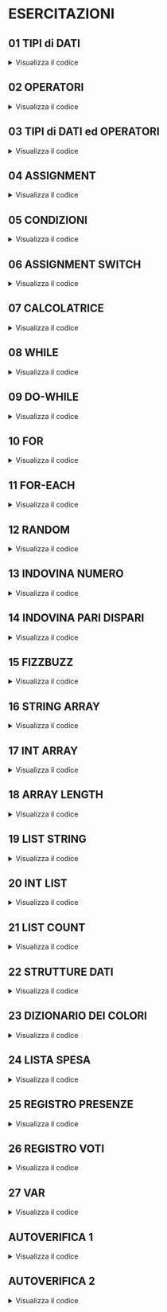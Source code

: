 # ESERCITAZIONI

## 01 TIPI di DATI

<details>
    <summary>Visualizza il codice</summary>

```c#

//esempio di commento single line

/*esempio di commento 
multi line*/

// esempio di dichiarazione di variabili

int numero;     // dichiaro una variabile di tipo intero

string nome;    // dichiaro una variabile di tipo stringa

bool flag;      //dichiaro una variabile di tipo booleano


// esempio di dichiarazione ed inizializzazione di variabili

numero = 10;    //inizializzo la variabile numero con valore 10

nome = "Mario"; //inizializzo la variabile nome con il valore "Mario"

flag = true;    //inizializzo la variabile flag con il valore true 


//esempio di dichiarazione e inizializzazione

int eta = 20;   //dichiarazione e inizializzazione della variabile eta

string cognome = "Rossi";

bool isStudent = false;     //dichiarazione e inizializzazione della variabile  isStudent con valore false

//esempio di dichiarazione e inizializzazione di una costante

const double PI = 3.14159;  //dichiaro e inizializzo la costante PI con il valore 3.14159

//esempio di dichiarazione e inizializzazione di una variabile con la parola chiave var

var altezza = 1.80;     //dichiaro e inizializzo la variabile altezza con il valore 1.80

// lo svantaggio è che non è possibile dichiarare una variabile var senza inizializzarla

//REGOLA IMPORTANTE: una variabile deve essere inizializzata prima di essere utilizzata

//REGOLA IMPORTANTE: i nomi delle variabili devono essere significativi e autoesplicativi e non usare abbreviazioni

// in c# i nomi delle variabili e costanti possono essere scritti in due modi

Pascal Case // NumeroIntero
Camel Case   // numeroIntero   (la prima lettera è minuscola)



```

</details>

## 02 OPERATORI

<details>
    <summary>Visualizza il codice</summary>

```c#

/* 

Gli operatori sono utilizzati per eseguire più operazioni su uno o più operandi

Gli operatori possono essere:

operatori aritmetici
operatori di confronto
operatori logici
operatori di assegnazione


*/

//esempio di utilizzo degli operatori aritmetici

int a = 10;

int b = 20;

int somma = a + b;          // somma = 30

int differenza = a - b;     // differenza = -10

int prodotto = a * b;       // prodotto = 200

int divisione = a / b;      // divisione = 0

int modulo = a % b;         // modulo = 10 verifica divisibilità tra 2 numeri

//esempio di utilizzo degli operatori di confronto

int c = 30;                 

int c == a;                 //false

int c != a;                 // true

int c > a;                  // true

int c < a;                  // false

int c >= a;                 // true

int c <= a;                 // false


//esempio di utilizzo degli operatori logici

bool x =true;

bool y = false;

// and

bool z = x && y;        // false

//or

bool w = x || y;        // true

//not

bool v = !x;            // false

//esempio di utilizzo degli operatori di assegnazione

/*

Gli operatori di assegnazione possono essere.

assegnazione(=)
assegnazione con addizione(+=)
assegnazione con sottrazione(-=)


*/

int d= 10;

d += 5;             // d= 15

d -= 5;             // d = 5

//esempi di operatori di incremento e decremento

e++;                // e = 11
en--;               // e = 9

//esempi di operatori di concatenazione

string f = "Hello";

string g = "World";

string h = f + " " + g;     // h= "Hello World"

string i = $"{f} {g}";      // i= "Hello World"


```

</details>

## 03 TIPI di DATI ed OPERATORI

<details>
    <summary>Visualizza il codice</summary>

```c#

// pulire terminale

Console.Clear();


// Stampare il valore di una variabile

int numero;                                   // dichiaro una variabile di tipo intero

numero = 10;                                 //inizializzo variabile

Console.WriteLine(numero);                  // stampo valore della variabile

// Stampare il valore di una variabile con un messaggio


int eta = 20;                              //dichiaro e inizializzo una variabile eta con valore 20

Console.WriteLine("L'età è " + eta);       //stampo il valore della variabile con un messaggio

// oppure con interpolazione

Console.WriteLine($"L'età è {eta}");

eta++;                                      //incrementa di 1

Console.WriteLine($"L'età è {eta}");

eta+=5;                                     //incrementa di 5

Console.WriteLine($"L'età è {eta}");

eta-=5;                                     //decrementa di 5

Console.WriteLine($"L'età è {eta}");

//stampare due variabili una stringa ed una int

string nome = "Mario";

Console.WriteLine($"Il nome è {nome} e l'età è {eta}");     // stampa variabili nome ed eta con un messaggio




```

</details>

## 04 ASSIGNMENT

<details>
    <summary>Visualizza il codice</summary>

```c#

// Scrivere un programma che chieda un input all'utente e stampi il valore dell'input

//richiesta del nome

Console.WriteLine("Buongiorno,inserisca il proprio nome:");

//assegnare variabile stringa nome al metodo Readline per ricevere l'input

string? nome = Console.ReadLine();

//Richiesta codice id da inserire

Console.WriteLine("Buongiorno,inserisca il proprio codice identificativo:");

//assegna una variabile nome di tipo stringa  al metodo Readline per ricevere l'input

string? numero = Console.ReadLine();

//concatenazione di stringhe per mostrare risultato

Console.WriteLine(nome +  " - " + numero);


//Console.WriteLine($"{nome} - {numero}");


```

</details>

## 05 CONDIZIONI

<details>
    <summary>Visualizza il codice</summary>

```c#

// Un blocco di codice è compreso tra parentesi graffe{} e può contenere uno o più statement
// Le condizioni sono utilizzate per eseguire un blocco di codice solo se una condizione è vera

/*

Le condizioni possono essere:

if
if-else
if-else if-else
switch

*/

// pulire terminale

//Console.Clear();


//if - se il numero è uguale a 10 stampa il numero

int numero = 30;

if (numero == 10)               //utilizzo l'operatore di confronto ==

{
    Console.WriteLine("Il numero è 10");

}


//if -else  se il numero è 10 stampa il primo messaggio alttrimenti il secondo


if( numero == 10)
{
    Console.WriteLine("Il numero è 10");
}

else{
    Console.WriteLine("Il numero non è 10");
}

// alternativa

int verifica = 10;

if( numero == verifica)
{
    Console.WriteLine("Il numero è 10");
}

else{
    Console.WriteLine("Il numero non è 10");
}

//if else if else



if( numero == 10)
{
    Console.WriteLine("Il numero è 10");
}

else if (numero > 10){
    Console.WriteLine("Il numero è maggiore 10");
}
else{

    Console.WriteLine("Il numero è minore 10");
}

// prova
int eta = 30;

if( numero == eta ){
    Console.WriteLine("Il numero corrisponde all'età");
}else{
    Console.WriteLine("Il numero non corrisponde all'età");
}

// switch

int giorno = 5;

switch (giorno)
{
    case 1:
    Console.WriteLine("Lunedì");
    break;          //serve per uscire dallo switch

    case 2:
    Console.WriteLine("Martedì");
    break;  

    case 3:
    Console.WriteLine("Mercoledì");
    break;  

    case 4:
    Console.WriteLine("Giovedì");
    break;  

    case 5:
    Console.WriteLine("Venerdì");
    break;  

    case 6:
    Console.WriteLine("Sabato");
    break;  

    case 7:
    Console.WriteLine("Domenica");
    break;
default: 

    Console.WriteLine("Il numero non corrisponde a nessun giorno della settimana");
    break;  
}

```

</details>

## 06 ASSIGNMENT SWITCH

<details>
    <summary>Visualizza il codice</summary>

```c#

// utilizzo switch attraverso metodi di console

Console.WriteLine("Inserisci il numero corrispondente al giorno della settimana corrente:");

int giorno = Convert.ToInt32(Console.ReadLine());  //converte il valore di input in intero altrimenti si può usare int giorno = int.Parse(Console.ReadLine())

//la differenza tra Convert.ToInt32 e il Parse è che il primo restituisce 0 se il valore inserito non è numero ,mentre il secondo restituisce un eccezione

switch (giorno)
{
    case 1:
    Console.WriteLine("Lunedì");
    break;          //serve per uscire dallo switch

    case 2:
    Console.WriteLine("Martedì");
    break;  

    case 3:
    Console.WriteLine("Mercoledì");
    break;  

    case 4:
    Console.WriteLine("Giovedì");
    break;  

    case 5:
    Console.WriteLine("Venerdì");
    break;  

    case 6:
    Console.WriteLine("Sabato");
    break;  

    case 7:
    Console.WriteLine("Domenica");
    break;
default: 

    Console.WriteLine("Il numero non corrisponde a nessun giorno della settimana");
    break;  
}


```

</details>

## 07  CALCOLATRICE

<details>
    <summary>Visualizza il codice</summary>

```c#

// Calcolatrice per eseguire le 4 operazioni aritmetiche

Console.WriteLine("Questa è una calcolatrice.Prego inserire di seguito la prima cifra");

// riceve il primo numero come  input e lo converte nel formato float

float num1 = float.Parse(Console.ReadLine());

Console.WriteLine("Prego inserire sotto la secondo cifra cifra");

// riceve il secondo  numero come  input e lo converte nel formato float

float num2 = float.Parse(Console.ReadLine());

//chiede di scegliere il tipo di operazione da svolgere

Console.WriteLine("Prego inserire il simbolo dell'operazione artimetica da svolgere.\n * Per la moltiplicazione, / per la divisione,+ per la somma, - per la sottrazione");

// riceve come input il simbolo dell'operazione scelta

string? operazione = Console.ReadLine();

// inizializza variabile risultato 

float risultato = 0;

// costrutto switch a seconda del tipo di simbolo scelto verrà eseguita la corrispondente operazione

switch (operazione)
{
    case "+":
        risultato = num1 + num2;          //somma
        break;

    case "-":
        risultato = num1 - num2;         //differenza
        break;

    case "*":
        risultato = num1 * num2;        //prodotto
        break;

    case "/":                           //quoziente

        // se il divisore è 0 la divisione è impossibile

        if (num2 == 0)
        {
            Console.WriteLine("Mi dispiace,ma non è possibile dividere un numero per 0");
            return;

        }

        // se il divisore è diverso da 0 la divisione verrà svolta

        risultato = num1 / num2;
        break;

    // in caso non venga scelto il simbolo corretto apparirà il seguente messaggio
    default:
        Console.WriteLine("L'operazione scelta non è corretta,prego riprovare.");
        break;

}

// mostra il risultato finale dell'operazione scelta

Console.WriteLine($"Il risultato è {risultato}");




```

</details>

## 08 WHILE

<details>
    <summary>Visualizza il codice</summary>

```c#

// ciclo while

// inizializzo la variabile

int numero = 10;

//iterazione finchè la variabile numero è maggiore di 0

while (numero > 0)
{
    Console.WriteLine(numero);
    numero--;                           // ad ogni iterazione il numero si riduce di 1
}



```

</details>

## 09 DO-WHILE

<details>
    <summary>Visualizza il codice</summary>

```c#

// esempio di ciclo do while


int numero = 10;

do
{
    Console.WriteLine(numero);
    numero--;
}
while (numero > 0);




```

</details>

## 10 FOR

<details>
    <summary>Visualizza il codice</summary>

```c#

// esempio di ciclo for


for (int numero = 10; numero > 0; numero--)
{
    Console.WriteLine(numero);
}

// stesso esempio ma stampa i numeri al contrario

Console.WriteLine("Esempio contrario");

int n = 10;

for (int i = 1; i <= n; i++){
    Console.WriteLine(i);
}

//oppure

Console.WriteLine("Esempio alternativo");

for(int i = 1; i <= n;){
    
    Console.WriteLine(i);
    i++;
}

```

</details>

## 11 FOR-EACH

<details>
    <summary>Visualizza il codice</summary>

```c#

// esempi di for each 

/*
int[] numeri = new int[10];

for (int i = 0; i < numeri.Length; i++)
{
    numeri[i] = i;
}

foreach (int numero in numeri)
{
    Console.WriteLine(numero);
}

*/
string scritta = "ciao";

foreach(char lettera in scritta){
    Console.WriteLine(lettera);
}



```

</details>

## 12 RANDOM

<details>
    <summary>Visualizza il codice</summary>

```c#

// metodo random che accetta l'intervallo di generazione del numero inserito tramite input

Random random = new Random();       //new è un costruttore 

Console.WriteLine("Inserisci il primo numero dell'intervallo");

// converte la stringa di input in int

int primoNumero = int.Parse(Console.ReadLine());

Console.WriteLine("Inserisci il secondo numero dell'intervallo");



int secondoNumero = int.Parse(Console.ReadLine());

// genera numero random nell'intervallo scelto

int numeroCasuale = random.Next(primoNumero, secondoNumero);

Console.WriteLine($"Il numero casuale è {numeroCasuale}");

/* versione automatica

Random random = new Random();       //new è un costruttore 

int numeroCasuale = random.Next(11);

Console.WriteLine($"Il numero casuale è {numeroCasuale}");   */


```

</details>

## 13 INDOVINA NUMERO

<details>
    <summary>Visualizza il codice</summary>

```c#

// Calcolatore numeri random con 5 tentativi

// inizializzo contatore

int conteggio = 5;


Random random = new Random();

// intervallo generazione numeri random

int numeroCasuale = random.Next(1, 101);

//ciclo while per richiedere fino a un massimo di  5 volte l'inserimento del numero 

while (conteggio > 0)
{
    conteggio--;

// inizializzo variabile per conteggiare il numero di tentativi

    int tentativi =5 - conteggio;



    Console.WriteLine("Prego inserisca un numero per indovinare quello sorteggiato");

    // converte input in intero

    int numeroScelto = Convert.ToInt32(Console.ReadLine());

    // se il numero è giusto

    if (numeroScelto == numeroCasuale)
    {

        Console.WriteLine($"Complimenti hai indovinato il numero sorteggiato {numeroCasuale} in {tentativi} tentativi");
        break;

    }
    else if (numeroScelto > numeroCasuale)                      // suggerimento se il numero scelto è più grande del numero estratto
    {
        Console.WriteLine("Il numero scelto è troppo alto");


    }
    else
    {

        Console.WriteLine("Il numero scelto è troppo basso");   // suggerimento se il numero scelto è inferiore al numero estratto
    }
}
Console.WriteLine($"Il numero sorteggiato casualmente è {numeroCasuale}");      // informa circa il valore estratto




```

</details>

## 14 INDOVINA PARI DISPARI

<details>
    <summary>Visualizza il codice</summary>

```c#



```

</details>

## 15 FIZZBUZZ

<details>
    <summary>Visualizza il codice</summary>

```c#



```

</details>

## 16 STRING ARRAY

<details>
    <summary>Visualizza il codice</summary>

```c#



```

</details>

## 17 INT ARRAY

<details>
    <summary>Visualizza il codice</summary>

```c#



```

</details>

## 18 ARRAY LENGTH

<details>
    <summary>Visualizza il codice</summary>

```c#



```

</details>

## 19 LIST STRING

<details>
    <summary>Visualizza il codice</summary>

```c#



```

</details>

## 20 INT LIST

<details>
    <summary>Visualizza il codice</summary>

```c#



```

</details>

## 21 LIST COUNT

<details>
    <summary>Visualizza il codice</summary>

```c#



```

</details>

## 22 STRUTTURE DATI

<details>
    <summary>Visualizza il codice</summary>

```c#



```

</details>


## 23 DIZIONARIO DEI COLORI

<details>
    <summary>Visualizza il codice</summary>

```c#



```

</details>

## 24 LISTA SPESA

<details>
    <summary>Visualizza il codice</summary>

```c#



```

</details>


## 25 REGISTRO PRESENZE

<details>
    <summary>Visualizza il codice</summary>

```c#



```

</details>


## 26 REGISTRO VOTI

<details>
    <summary>Visualizza il codice</summary>

```c#



```

</details>

## 27 VAR

<details>
    <summary>Visualizza il codice</summary>

```c#



```

</details>

## AUTOVERIFICA 1

<details>
    <summary>Visualizza il codice</summary>

```c#



```

</details>

## AUTOVERIFICA 2

<details>
    <summary>Visualizza il codice</summary>

```c#



```

</details>

